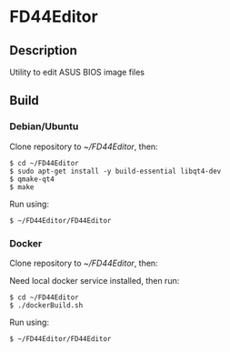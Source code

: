 # FD44Editor

## Description
Utility to edit ASUS BIOS image files

## Build

### Debian/Ubuntu

Clone repository to _~/FD44Editor_, then:

```
$ cd ~/FD44Editor
$ sudo apt-get install -y build-essential libqt4-dev
$ qmake-qt4
$ make
```

Run using:
```
$ ~/FD44Editor/FD44Editor
```

### Docker

Clone repository to _~/FD44Editor_, then:

Need local docker service installed, then run:
```
$ cd ~/FD44Editor
$ ./dockerBuild.sh
```

Run using:
```
$ ~/FD44Editor/FD44Editor
```
